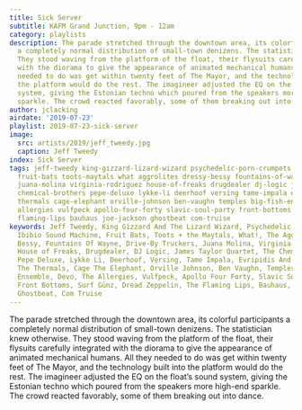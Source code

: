 ```yaml
---
title: Sick Server
subtitle: KAFM Grand Junction, 9pm - 12am
category: playlists
description: The parade stretched through the downtown area, its colorful participants
  a completely normal distribution of small-town denizens. The statistician knew otherwise.
  They stood waving from the platform of the float, their flysuits carefully integrated
  with the diorama to give the appearance of animated mechanical humans. All they
  needed to do was get within twenty feet of The Mayor, and the technology built into
  the platform would do the rest. The imagineer adjusted the EQ on the float’s sound
  system, giving the Estonian techno which poured from the speakers more high-end
  sparkle. The crowd reacted favorably, some of them breaking out into dance.
author: jclacking
airdate: '2019-07-23'
playlist: 2019-07-23-sick-server
image:
  src: artists/2019/jeff_tweedy.jpg
  caption: Jeff Tweedy
index: Sick Server
tags: jeff-tweedy king-gizzard-lizard-wizard psychedelic-porn-crumpets ibibio-sound-machine
  fruit-bats toots-maytals what aggrolites dressy-bessy fountains-of-wayne drive-by-truckers
  juana-molina virginia-rodriguez house-of-freaks drugdealer dj-logic james-taylor-quartet
  chemical-brothers pepe-deluxe lykke-li deerhoof versing tame-impala evripidis-his-tragedies
  thermals cage-elephant orville-johnson ben-vaughn temples big-fish-ensemble devo
  allergies vulfpeck apollo-four-forty slavic-soul-party front-bottoms surf-gunz dread-zeppelin
  flaming-lips bauhaus joe-jackson ghostbeat com-truise
keywords: Jeff Tweedy, King Gizzard And The Lizard Wizard, Psychedelic Porn Crumpets,
  Ibibio Sound Machine, Fruit Bats, Toots + the Maytals, What!, The Aggrolites, Dressy
  Bessy, Fountains Of Wayne, Drive-By Truckers, Juana Molina, Virginia Rodriguez,
  House of Freaks, Drugdealer, DJ Logic, James Taylor Quartet, The Chemical Brothers,
  Pepe Deluxe, Lykke Li, Deerhoof, Versing, Tame Impala, Evripidis And His Tragedies,
  The Thermals, Cage The Elephant, Orville Johnson, Ben Vaughn, Temples, Big Fish
  Ensemble, Devo, The Allergies, Vulfpeck, Apollo Four Forty, Slavic Soul Party, The
  Front Bottoms, Surf Günz, Dread Zeppelin, The Flaming Lips, Bauhaus, Joe Jackson,
  Ghostbeat, Com Truise
---
```

The parade stretched through the downtown area, its colorful participants a completely normal distribution of small-town denizens. The statistician knew otherwise. They stood waving from the platform of the float, their flysuits carefully integrated with the diorama to give the appearance of animated mechanical humans. All they needed to do was get within twenty feet of The Mayor, and the technology built into the platform would do the rest. The imagineer adjusted the EQ on the float’s sound system, giving the Estonian techno which poured from the speakers more high-end sparkle. The crowd reacted favorably, some of them breaking out into dance.
